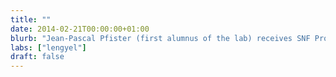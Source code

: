 ```yaml
---
title: ""
date: 2014-02-21T00:00:00+01:00
blurb: "Jean-Pascal Pfister (first alumnus of the lab) receives SNF Professorship at INI (U Zurich/ETH), Zurich"
labs: ["lengyel"]
draft: false
---
```

